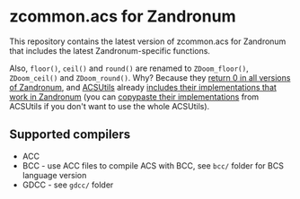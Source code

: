 # zcommon.acs for Zandronum
This repository contains the latest version of zcommon.acs for Zandronum that includes the latest Zandronum-specific functions.

Also, `floor()`, `ceil()` and `round()` are renamed to `ZDoom_floor()`, `ZDoom_ceil()` and `ZDoom_round()`. Why? Because they [return 0 in all versions of Zandronum](https://zandronum.com/tracker/view.php?id=3155), and [ACSUtils](https://github.com/Korshun/acsutils/) already [includes their implementations that work in Zandronum](http://acsutils.strangled.net/doku.php?id=rounding) (you can [copypaste their implementations](https://github.com/Korshun/acsutils/blob/master/src/acsmath.acs#L118) from ACSUtils if you don't want to use the whole ACSUtils).

## Supported compilers
* ACC
* BCC - use ACC files to compile ACS with BCC, see `bcc/` folder for BCS language version
* GDCC - see `gdcc/` folder
